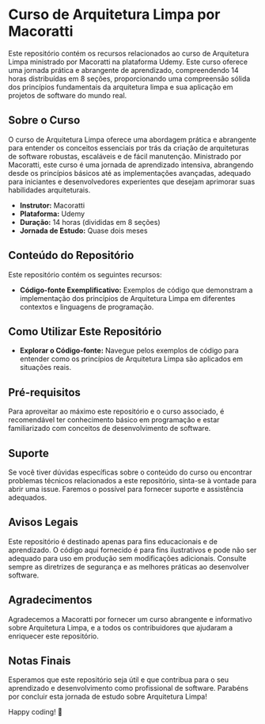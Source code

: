 # Curso de Arquitetura Limpa por Macoratti

Este repositório contém os recursos relacionados ao curso de Arquitetura Limpa ministrado por Macoratti na plataforma Udemy. Este curso oferece uma jornada prática e abrangente de aprendizado, compreendendo 14 horas distribuídas em 8 seções, proporcionando uma compreensão sólida dos princípios fundamentais da arquitetura limpa e sua aplicação em projetos de software do mundo real.

## Sobre o Curso

O curso de Arquitetura Limpa oferece uma abordagem prática e abrangente para entender os conceitos essenciais por trás da criação de arquiteturas de software robustas, escaláveis e de fácil manutenção. Ministrado por Macoratti, este curso é uma jornada de aprendizado intensiva, abrangendo desde os princípios básicos até as implementações avançadas, adequado para iniciantes e desenvolvedores experientes que desejam aprimorar suas habilidades arquiteturais.

- **Instrutor:** Macoratti
- **Plataforma:** Udemy
- **Duração:** 14 horas (divididas em 8 seções)
- **Jornada de Estudo:** Quase dois meses

## Conteúdo do Repositório

Este repositório contém os seguintes recursos:

- **Código-fonte Exemplificativo:** Exemplos de código que demonstram a implementação dos princípios de Arquitetura Limpa em diferentes contextos e linguagens de programação.

## Como Utilizar Este Repositório

- **Explorar o Código-fonte:** Navegue pelos exemplos de código para entender como os princípios de Arquitetura Limpa são aplicados em situações reais.
  
## Pré-requisitos

Para aproveitar ao máximo este repositório e o curso associado, é recomendável ter conhecimento básico em programação e estar familiarizado com conceitos de desenvolvimento de software.

## Suporte

Se você tiver dúvidas específicas sobre o conteúdo do curso ou encontrar problemas técnicos relacionados a este repositório, sinta-se à vontade para abrir uma issue. Faremos o possível para fornecer suporte e assistência adequados.

## Avisos Legais

Este repositório é destinado apenas para fins educacionais e de aprendizado. O código aqui fornecido é para fins ilustrativos e pode não ser adequado para uso em produção sem modificações adicionais. Consulte sempre as diretrizes de segurança e as melhores práticas ao desenvolver software.

## Agradecimentos

Agradecemos a Macoratti por fornecer um curso abrangente e informativo sobre Arquitetura Limpa, e a todos os contribuidores que ajudaram a enriquecer este repositório.

## Notas Finais

Esperamos que este repositório seja útil e que contribua para o seu aprendizado e desenvolvimento como profissional de software. Parabéns por concluir esta jornada de estudo sobre Arquitetura Limpa!

Happy coding! 🚀
